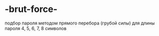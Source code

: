 # -brut-force-
подбор пароля методом прямого перебора (грубой силы) для длины пароля 4, 5, 6, 7, 8 символов
